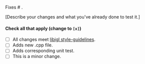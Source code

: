Fixes # .

[Describe your changes and what you've already done to test it.]


#### Check all that apply (change to `[x]`)
- [ ] All changes meet [libigl style-guidelines](https://libigl.github.io/style-guidelines/).
- [ ] Adds new .cpp file.
- [ ] Adds corresponding unit test.
- [ ] This is a minor change.
